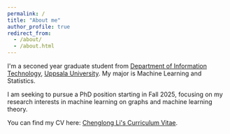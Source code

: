 ```yaml
---
permalink: /
title: "About me"
author_profile: true
redirect_from: 
  - /about/
  - /about.html
---
```

I'm a seconed year graduate student from [Department of Information Technology](https://www.uu.se/en/department/information-technology), [Uppsala University](https://www.uu.se/). My major is Machine Learning and Statistics.

I am seeking to pursue a PhD position starting in Fall 2025, focusing on my research interests in machine learning on graphs and machine learning theory. 

You can find my CV here: [Chenglong Li's Curriculum Vitae](../assets/LICHENGLONGCV20240703.pdf).
